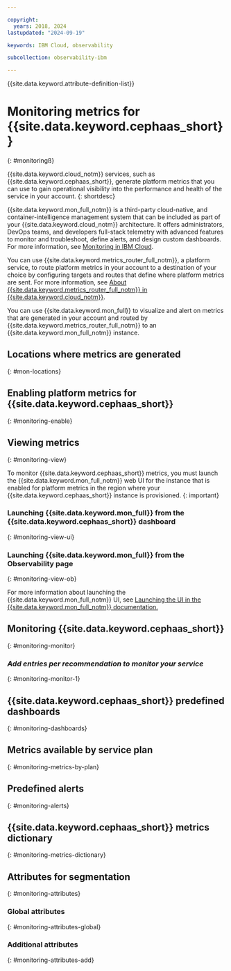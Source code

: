 ```yaml
---

copyright:
  years: 2018, 2024
lastupdated: "2024-09-19"

keywords: IBM Cloud, observability

subcollection: observability-ibm

---
```


{{site.data.keyword.attribute-definition-list}}







# Monitoring metrics for {{site.data.keyword.cephaas_short}}
{: #monitoringß} 

{{site.data.keyword.cloud_notm}} services, such as {{site.data.keyword.cephaas_short}}, generate platform metrics that you can use to gain operational visibility into the performance and health of the service in your account.
{: shortdesc}

{{site.data.keyword.mon_full_notm}} is a third-party cloud-native, and container-intelligence management system that can be included as part of your {{site.data.keyword.cloud_notm}} architecture. It offers administrators, DevOps teams, and developers full-stack telemetry with advanced features to monitor and troubleshoot, define alerts, and design custom dashboards. For more information, see [Monitoring in IBM Cloud](/docs/monitoring?topic=monitoring-about-monitor).

You can use {{site.data.keyword.metrics_router_full_notm}}, a platform service, to route platform metrics in your account to a destination of your choice by configuring targets and routes that define where platform metrics are sent. For more information, see [About {{site.data.keyword.metrics_router_full_notm}} in {{site.data.keyword.cloud_notm}}](/docs/metrics-router?topic=metrics-router-about).

You can use {{site.data.keyword.mon_full}} to visualize and alert on metrics that are generated in your account and routed by {{site.data.keyword.metrics_router_full_notm}} to an {{site.data.keyword.mon_full_notm}} instance.

## Locations where metrics are generated
{: #mon-locations}



## Enabling platform metrics for {{site.data.keyword.cephaas_short}}
{: #monitoring-enable}



## Viewing metrics
{: #monitoring-view}

To monitor {{site.data.keyword.cephaas_short}} metrics, you must launch the {{site.data.keyword.mon_full_notm}} web UI for the instance that is enabled for platform metrics in the region where your {{site.data.keyword.cephaas_short}} instance is provisioned.
{: important}

### Launching {{site.data.keyword.mon_full}} from the {{site.data.keyword.cephaas_short}} dashboard
{: #monitoring-view-ui}



### Launching {{site.data.keyword.mon_full}} from the Observability page
{: #monitoring-view-ob}

For more information about launching the {{site.data.keyword.mon_full_notm}} UI, see [Launching the UI in the {{site.data.keyword.mon_full_notm}} documentation.](/docs/monitoring?topic=monitoring-launch)

## Monitoring {{site.data.keyword.cephaas_short}}
{: #monitoring-monitor}



### _Add entries per recommendation to monitor your service_
{: #monitoring-monitor-1}



## {{site.data.keyword.cephaas_short}} predefined dashboards
{: #monitoring-dashboards}






## Metrics available by service plan
{: #monitoring-metrics-by-plan}



## Predefined alerts
{: #monitoring-alerts}



## {{site.data.keyword.cephaas_short}} metrics dictionary
{: #monitoring-metrics-dictionary}



## Attributes for segmentation
{: #monitoring-attributes}

### Global attributes
{: #monitoring-attributes-global}



### Additional attributes
{: #monitoring-attributes-add}
